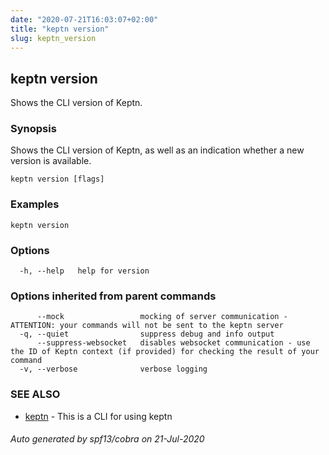 ```yaml
---
date: "2020-07-21T16:03:07+02:00"
title: "keptn version"
slug: keptn_version
---
```

## keptn version

Shows the CLI version of Keptn.

### Synopsis

Shows the CLI version of Keptn, as well as an indication whether a new version is available.

```
keptn version [flags]
```

### Examples

```
keptn version
```

### Options

```
  -h, --help   help for version
```

### Options inherited from parent commands

```
      --mock                 mocking of server communication - ATTENTION: your commands will not be sent to the keptn server
  -q, --quiet                suppress debug and info output
      --suppress-websocket   disables websocket communication - use the ID of Keptn context (if provided) for checking the result of your command
  -v, --verbose              verbose logging
```

### SEE ALSO

* [keptn](../keptn/)	 - This is a CLI for using keptn

###### Auto generated by spf13/cobra on 21-Jul-2020
